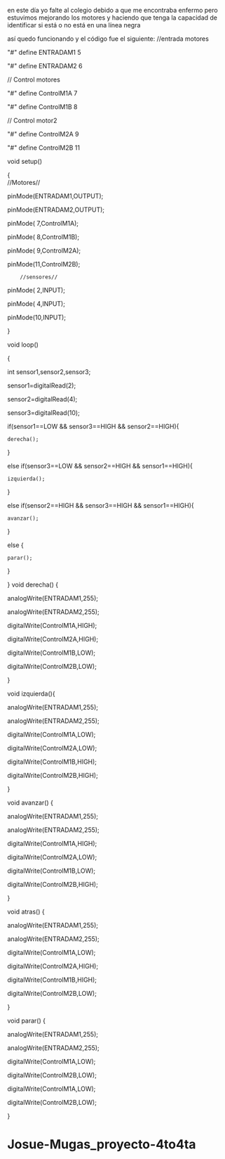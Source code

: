 en este día yo falte al colegio debido a que me encontraba enfermo pero estuvimos mejorando los motores y haciendo que tenga la capacidad de identificar si está o no está en una línea negra 

 
así quedo funcionando y el código fue el siguiente:
//entrada motores

"#" define ENTRADAM1 5

"#" define ENTRADAM2 6

// Control motores

"#" define ControlM1A 7

"#" define ControlM1B 8

// Control motor2

"#" define ControlM2A 9

"#" define ControlM2B	11



void setup()

{	
  		//Motores//

  pinMode(ENTRADAM1,OUTPUT);

  pinMode(ENTRADAM2,OUTPUT);

  pinMode( 7,ControlM1A);

  pinMode( 8,ControlM1B);

  pinMode( 9,ControlM2A);

  pinMode(11,ControlM2B);

 		//sensores//

  pinMode( 2,INPUT);

  pinMode( 4,INPUT);

  pinMode(10,INPUT);

}

void loop()

{

  int sensor1,sensor2,sensor3;

  sensor1=digitalRead(2);

  sensor2=digitalRead(4);

  sensor3=digitalRead(10);

  if(sensor1==LOW && sensor3==HIGH && sensor2==HIGH){

  	derecha();

  }

  else if(sensor3==LOW && sensor2==HIGH && sensor1==HIGH){

  	izquierda(); 	

  }

  else if(sensor2==HIGH && sensor3==HIGH && sensor1==HIGH){

  	avanzar();

  }

  else {

  	parar();

  }

}
void derecha() {

  analogWrite(ENTRADAM1,255);

  analogWrite(ENTRADAM2,255);

  digitalWrite(ControlM1A,HIGH);

  digitalWrite(ControlM2A,HIGH);

  digitalWrite(ControlM1B,LOW);

  digitalWrite(ControlM2B,LOW); 

}

void izquierda(){

  analogWrite(ENTRADAM1,255);

  analogWrite(ENTRADAM2,255);

  digitalWrite(ControlM1A,LOW);

  digitalWrite(ControlM2A,LOW);

  digitalWrite(ControlM1B,HIGH);

  digitalWrite(ControlM2B,HIGH); 


}

void avanzar() {

  analogWrite(ENTRADAM1,255);

  analogWrite(ENTRADAM2,255);

  digitalWrite(ControlM1A,HIGH);

  digitalWrite(ControlM2A,LOW);

  digitalWrite(ControlM1B,LOW);

  digitalWrite(ControlM2B,HIGH); 

}

void atras() {

  analogWrite(ENTRADAM1,255);

  analogWrite(ENTRADAM2,255);

  digitalWrite(ControlM1A,LOW);

  digitalWrite(ControlM2A,HIGH);

  digitalWrite(ControlM1B,HIGH);

  digitalWrite(ControlM2B,LOW); 

}

void parar() {

  analogWrite(ENTRADAM1,255);

  analogWrite(ENTRADAM2,255);

  digitalWrite(ControlM1A,LOW);

  digitalWrite(ControlM2B,LOW);

  digitalWrite(ControlM1A,LOW);

  digitalWrite(ControlM2B,LOW); 

}

# Josue-Mugas_proyecto-4to4ta
